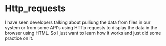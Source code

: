 # Http_requests

I have seen developers talking about pulliung the data from files in our system or from some API's using HTTp requests to display the data in the browser using HTML.
So I just want to learn how it works and just did some practice on it.

